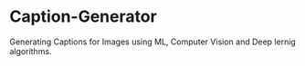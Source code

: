 # Caption-Generator
 Generating Captions for Images using ML, Computer Vision and Deep lernig algorithms.
